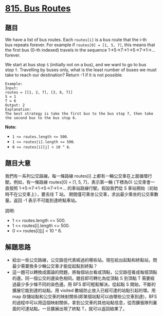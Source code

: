 # [815. Bus Routes](https://leetcode.com/problems/bus-routes/)


## 題目

We have a list of bus routes. Each `routes[i]` is a bus route that the i-th bus repeats forever. For example if `routes[0] = [1, 5, 7]`, this means that the first bus (0-th indexed) travels in the sequence 1->5->7->1->5->7->1->... forever.

We start at bus stop `S` (initially not on a bus), and we want to go to bus stop `T`. Travelling by buses only, what is the least number of buses we must take to reach our destination? Return -1 if it is not possible.

    Example:
    Input: 
    routes = [[1, 2, 7], [3, 6, 7]]
    S = 1
    T = 6
    Output: 2
    Explanation: 
    The best strategy is take the first bus to the bus stop 7, then take the second bus to the bus stop 6.

**Note:**

- `1 <= routes.length <= 500`.
- `1 <= routes[i].length <= 500`.
- `0 <= routes[i][j] < 10 ^ 6`.


## 題目大意

我們有一系列公交路線。每一條路線 routes[i] 上都有一輛公交車在上面循環行駛。例如，有一條路線 routes[0] = [1, 5, 7]，表示第一輛 (下標為0) 公交車會一直按照 1->5->7->1->5->7->1->... 的車站路線行駛。假設我們從 S 車站開始（初始時不在公交車上），要去往 T 站。 期間僅可乘坐公交車，求出最少乘坐的公交車數量。返回 -1 表示不可能到達終點車站。


説明:

- 1 <= routes.length <= 500.
- 1 <= routes[i].length <= 500.
- 0 <= routes[i][j] < 10 ^ 6.


## 解題思路

- 給出一些公交路線，公交路徑代表經過的哪些站。現在給出起點和終點站，問最少需要換多少輛公交車才能從起點到終點？
- 這一題可以轉換成圖論的問題，將每個站台看成頂點，公交路徑看成每個頂點的邊。同一個公交的邊染色相同。題目即可轉化為從頂點 S 到頂點 T 需要經過最少多少條不同的染色邊。用 BFS 即可輕鬆解決。從起點 S 開始，不斷的擴展它能到達的站點。用 visited 數組防止放入已經可達的站點引起的環。用 map 存儲站點和公交車的映射關係(即某個站點可以由哪些公交車到達)，BFS 的過程中可以用這個映射關係，拿到公交車的其他站點信息，從而擴張隊列裏面的可達站點。一旦擴展出現了終點 T，就可以返回結果了。
